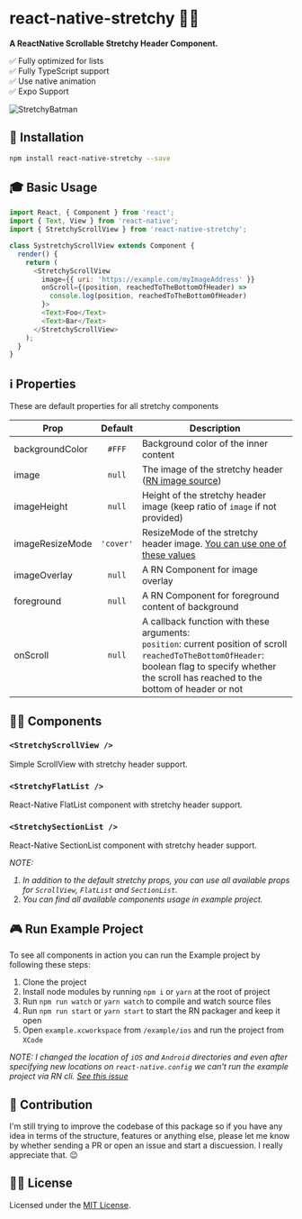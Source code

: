 # react-native-stretchy 🤸‍♀️

**A ReactNative Scrollable Stretchy Header Component.**

✅ Fully optimized for lists<br>
✅ Fully TypeScript support<br>
✅ Use native animation<br>
✅ Expo Support

![StretchyBatman](/demo.gif)

## 🧐 Installation

```bash
npm install react-native-stretchy --save
```

## 🎓 Basic Usage

```js
import React, { Component } from 'react';
import { Text, View } from 'react-native';
import { StretchyScrollView } from 'react-native-stretchy';

class SystretchyScrollView extends Component {
  render() {
    return (
      <StretchyScrollView
        image={{ uri: 'https://example.com/myImageAddress' }}
        onScroll={(position, reachedToTheBottomOfHeader) =>
          console.log(position, reachedToTheBottomOfHeader)
        }>
        <Text>Foo</Text>
        <Text>Bar</Text>
      </StretchyScrollView>
    );
  }
}
```

## ℹ️ Properties

These are default properties for all stretchy components

| Prop            |  Default  | Description                                                                                                                                                                                                |
| --------------- | :-------: | ---------------------------------------------------------------------------------------------------------------------------------------------------------------------------------------------------------- |
| backgroundColor |  `#FFF`   | Background color of the inner content                                                                                                                                                                      |
| image           |  `null`   | The image of the stretchy header ([RN image source][2])                                                                                                                                                    |
| imageHeight     |  `null`   | Height of the stretchy header image (keep ratio of `image` if not provided)                                                                                                                                |
| imageResizeMode | `'cover'` | ResizeMode of the stretchy header image. [You can use one of these values](https://facebook.github.io/react-native/docs/image.html#resizemode)                                                             |
| imageOverlay    |  `null`   | A RN Component for image overlay                                                                                                                                                                           |
| foreground      |  `null`   | A RN Component for foreground content of background                                                                                                                                                        |
| onScroll        |  `null`   | A callback function with these arguments:<br>`position`: current position of scroll<br>`reachedToTheBottomOfHeader`: boolean flag to specify whether the scroll has reached to the bottom of header or not |

## 💁‍♂️ Components

### <b>`<StretchyScrollView />`</b>

Simple ScrollView with stretchy header support.

### <b>`<StretchyFlatList />`</b>

React-Native FlatList component with stretchy header support.<br>

### <b>`<StretchySectionList />`</b>

React-Native SectionList component with stretchy header support.<br>

<i>NOTE: <br>

1. In addition to the default stretchy props, you can use all available props for `ScrollView`, `FlatList` and `SectionList`.<br>
2. You can find all available components usage in example project.</i>

## 🎮 Run Example Project

To see all components in action you can run the Example project by following these steps:

1. Clone the project
2. Install node modules by running `npm i` or `yarn` at the root of project
3. Run `npm run watch` or `yarn watch` to compile and watch source files
4. Run `npm run start` or `yarn start` to start the RN packager and keep it open
5. Open `example.xcworkspace` from `/example/ios` and run the project from `XCode`

<i>NOTE: I changed the location of `iOS` and `Android` directories and even after specifying new locations on `react-native.config` we can't run the example project via RN cli. [See this issue][3]</i>

## 🧩 Contribution

I'm still trying to improve the codebase of this package so if you have any idea in terms of the structure, features or anything else, please let me know by whether sending a PR or open an issue and start a discuession. I really appreciate that. :wink:

## 👮‍♂️ License

Licensed under the [MIT License](https://github.com/hamidhadi/react-native-stretchy/blob/master/LICENSE).

[1]: https://github.com/react-native-community/react-native-linear-gradient
[2]: https://facebook.github.io/react-native/docs/images.html
[3]: https://github.com/react-native-community/cli/issues/1103

